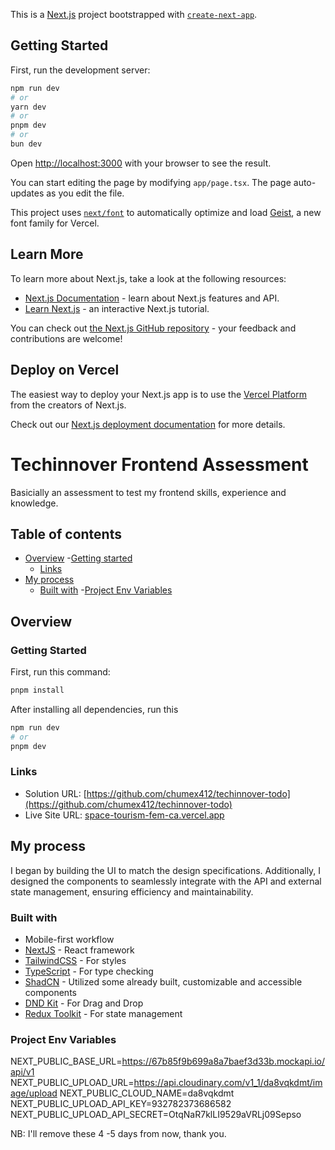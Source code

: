 This is a [Next.js](https://nextjs.org) project bootstrapped with [`create-next-app`](https://nextjs.org/docs/app/api-reference/cli/create-next-app).

## Getting Started

First, run the development server:

```bash
npm run dev
# or
yarn dev
# or
pnpm dev
# or
bun dev
```

Open [http://localhost:3000](http://localhost:3000) with your browser to see the result.

You can start editing the page by modifying `app/page.tsx`. The page auto-updates as you edit the file.

This project uses [`next/font`](https://nextjs.org/docs/app/building-your-application/optimizing/fonts) to automatically optimize and load [Geist](https://vercel.com/font), a new font family for Vercel.

## Learn More

To learn more about Next.js, take a look at the following resources:

- [Next.js Documentation](https://nextjs.org/docs) - learn about Next.js features and API.
- [Learn Next.js](https://nextjs.org/learn) - an interactive Next.js tutorial.

You can check out [the Next.js GitHub repository](https://github.com/vercel/next.js) - your feedback and contributions are welcome!

## Deploy on Vercel

The easiest way to deploy your Next.js app is to use the [Vercel Platform](https://vercel.com/new?utm_medium=default-template&filter=next.js&utm_source=create-next-app&utm_campaign=create-next-app-readme) from the creators of Next.js.

Check out our [Next.js deployment documentation](https://nextjs.org/docs/app/building-your-application/deploying) for more details.

# Techinnover Frontend Assessment

Basicially an assessment to test my frontend skills, experience and knowledge.

## Table of contents

- [Overview](#overview)
  -[Getting started](#getting-started)
  - [Links](#links)
- [My process](#my-process)
  - [Built with](#built-with)
-[Project Env Variables](#project-variables)

## Overview

### Getting Started

First, run this command:

```bash
pnpm install
```
After installing all dependencies, run this
```bash
npm run dev
# or
pnpm dev
```

### Links

- Solution URL: [https://github.com/chumex412/techinnover-todo](https://github.com/chumex412/techinnover-todo)
- Live Site URL: [space-tourism-fem-ca.vercel.app](space-tourism-fem-ca.vercel.app)

## My process

I began by building the UI to match the design specifications. Additionally, I designed the components to seamlessly integrate with the API and external state management, ensuring efficiency and maintainability.

### Built with

- Mobile-first workflow
- [NextJS](https://nextjs.org/) - React framework
- [TailwindCSS](https://tailwindcss.com/) - For styles
- [TypeScript](https://www.typescriptlang.org/) - For type checking
- [ShadCN](https://ui.shadcn.com/) - Utilized some already built, customizable and accessible components
- [DND Kit](https://dndkit.com/) - For Drag and Drop
- [Redux Toolkit](https://redux-toolkit.js.org/) - For state management

### Project Env Variables 

NEXT_PUBLIC_BASE_URL=https://67b85f9b699a8a7baef3d33b.mockapi.io/api/v1
NEXT_PUBLIC_UPLOAD_URL=https://api.cloudinary.com/v1_1/da8vqkdmt/image/upload
NEXT_PUBLIC_CLOUD_NAME=da8vqkdmt
NEXT_PUBLIC_UPLOAD_API_KEY=932782373686582
NEXT_PUBLIC_UPLOAD_API_SECRET=OtqNaR7klLI9529aVRLj09Sepso

NB: I'll remove these 4 -5 days from now, thank you.